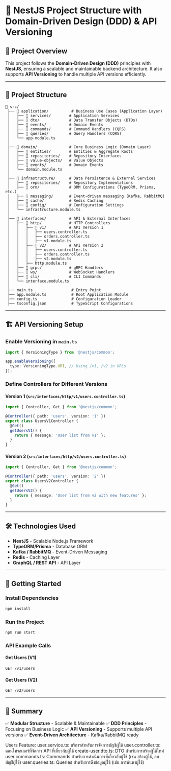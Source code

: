 # 🚀 NestJS Project Structure with Domain-Driven Design (DDD) & API Versioning

## 📌 Project Overview
This project follows the **Domain-Driven Design (DDD)** principles with **NestJS**, ensuring a scalable and maintainable backend architecture. It also supports **API Versioning** to handle multiple API versions efficiently.

---

## 📂 Project Structure
```plaintext
📂 src/
 ├── 📂 application/          # Business Use Cases (Application Layer)
 │   ├── 📂 services/        # Application Services
 │   ├── 📂 dto/             # Data Transfer Objects (DTOs)
 │   ├── 📂 events/          # Domain Events
 │   ├── 📂 commands/        # Command Handlers (CQRS)
 │   ├── 📂 queries/         # Query Handlers (CQRS)
 │   └── app.module.ts
 │
 ├── 📂 domain/              # Core Business Logic (Domain Layer)
 │   ├── 📂 entities/        # Entities & Aggregate Roots
 │   ├── 📂 repositories/    # Repository Interfaces
 │   ├── 📂 value-objects/   # Value Objects
 │   ├── 📂 events/          # Domain Events
 │   └── domain.module.ts
 │
 ├── 📂 infrastructure/      # Data Persistence & External Services
 │   ├── 📂 repositories/    # Repository Implementations
 │   ├── 📂 orm/             # ORM Configurations (TypeORM, Prisma, etc.)
 │   ├── 📂 messaging/       # Event-driven messaging (Kafka, RabbitMQ)
 │   ├── 📂 cache/           # Redis Caching
 │   ├── 📂 config/          # Configuration Settings
 │   └── infrastructure.module.ts
 │
 ├── 📂 interfaces/          # API & External Interfaces
 │   ├── 📂 http/            # HTTP Controllers
 │   │   ├── 📂 v1/          # API Version 1
 │   │   │   ├── users.controller.ts
 │   │   │   ├── orders.controller.ts
 │   │   │   ├── v1.module.ts
 │   │   ├── 📂 v2/          # API Version 2
 │   │   │   ├── users.controller.ts
 │   │   │   ├── orders.controller.ts
 │   │   │   ├── v2.module.ts
 │   │   ├── http.module.ts
 │   ├── 📂 grpc/            # gRPC Handlers
 │   ├── 📂 ws/              # WebSocket Handlers
 │   ├── 📂 cli/             # CLI Commands
 │   └── interface.module.ts
 │
 ├── main.ts                 # Entry Point
 ├── app.module.ts           # Root Application Module
 ├── config.ts               # Configuration Loader
 ├── tsconfig.json           # TypeScript Configurations
```

---

## 🏗️ API Versioning Setup

### Enable Versioning in `main.ts`
```ts
import { VersioningType } from '@nestjs/common';

app.enableVersioning({
  type: VersioningType.URI, // Using /v1, /v2 in URLs
});
```

### Define Controllers for Different Versions
#### **Version 1** (`src/interfaces/http/v1/users.controller.ts`)
```ts
import { Controller, Get } from '@nestjs/common';

@Controller({ path: 'users', version: '1' })
export class UsersV1Controller {
  @Get()
  getUsersV1() {
    return { message: 'User list from v1' };
  }
}
```

#### **Version 2** (`src/interfaces/http/v2/users.controller.ts`)
```ts
import { Controller, Get } from '@nestjs/common';

@Controller({ path: 'users', version: '2' })
export class UsersV2Controller {
  @Get()
  getUsersV2() {
    return { message: 'User list from v2 with new features' };
  }
}
```

---

## 🛠️ Technologies Used
- **NestJS** - Scalable Node.js Framework
- **TypeORM/Prisma** - Database ORM
- **Kafka / RabbitMQ** - Event-Driven Messaging
- **Redis** - Caching Layer
- **GraphQL / REST API** - API Layer

---

## 🚀 Getting Started
### Install Dependencies
```sh
npm install
```

### Run the Project
```sh
npm run start
```

### API Example Calls
#### Get Users (V1)
```http
GET /v1/users
```
#### Get Users (V2)
```http
GET /v2/users
```

---

## 📌 Summary
✅ **Modular Structure** - Scalable & Maintainable
✅ **DDD Principles** - Focusing on Business Logic
✅ **API Versioning** - Supports multiple API versions
✅ **Event-Driven Architecture** - Kafka/RabbitMQ ready



Users Feature:
user.service.ts: บริการสำหรับการจัดการบัญชีผู้ใช้
user.controller.ts: คอนโทรลเลอร์ที่จัดการ API ที่เกี่ยวกับผู้ใช้
create-user.dto.ts: DTO สำหรับการสร้างผู้ใช้ใหม่
user.commands.ts: Commands สำหรับการดำเนินการที่เกี่ยวกับผู้ใช้ (เช่น สร้างผู้ใช้, ลบบัญชีผู้ใช้)
user.queries.ts: Queries สำหรับการดึงข้อมูลผู้ใช้ (เช่น การค้นหาผู้ใช้)